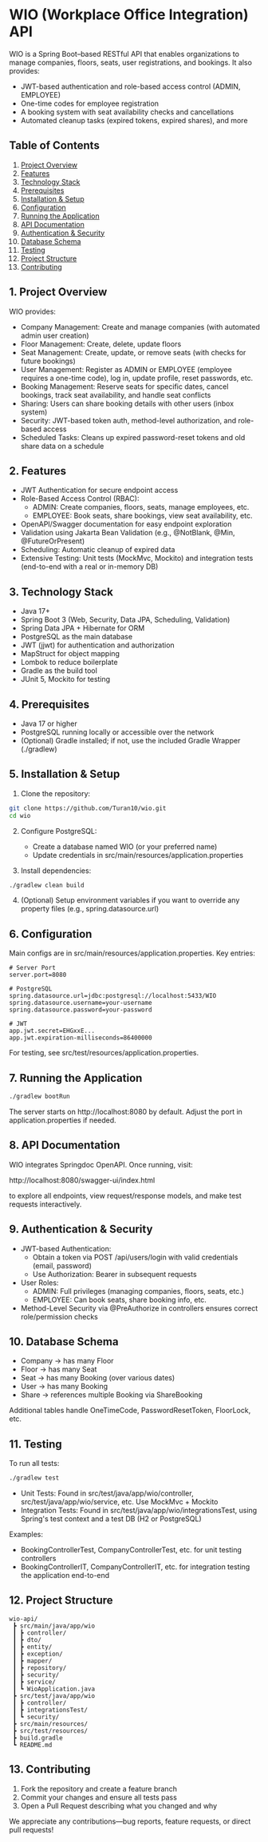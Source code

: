 # WIO (Workplace Office Integration) API

WIO is a Spring Boot–based RESTful API that enables organizations to manage companies, floors, seats, user registrations, and bookings. It also provides:

- JWT-based authentication and role-based access control (ADMIN, EMPLOYEE)
- One-time codes for employee registration
- A booking system with seat availability checks and cancellations
- Automated cleanup tasks (expired tokens, expired shares), and more

## Table of Contents
1. [Project Overview](#1-project-overview)
2. [Features](#2-features)
3. [Technology Stack](#3-technology-stack)
4. [Prerequisites](#4-prerequisites)
5. [Installation & Setup](#5-installation--setup)
6. [Configuration](#6-configuration)
7. [Running the Application](#7-running-the-application)
8. [API Documentation](#8-api-documentation)
9. [Authentication & Security](#9-authentication--security)
10. [Database Schema](#10-database-schema)
11. [Testing](#11-testing)
12. [Project Structure](#12-project-structure)
13. [Contributing](#13-contributing)

## 1. Project Overview

WIO provides:

- Company Management: Create and manage companies (with automated admin user creation)
- Floor Management: Create, delete, update floors
- Seat Management: Create, update, or remove seats (with checks for future bookings)
- User Management: Register as ADMIN or EMPLOYEE (employee requires a one-time code), log in, update profile, reset passwords, etc.
- Booking Management: Reserve seats for specific dates, cancel bookings, track seat availability, and handle seat conflicts
- Sharing: Users can share booking details with other users (inbox system)
- Security: JWT-based token auth, method-level authorization, and role-based access
- Scheduled Tasks: Cleans up expired password-reset tokens and old share data on a schedule

## 2. Features

- JWT Authentication for secure endpoint access
- Role-Based Access Control (RBAC):
    - ADMIN: Create companies, floors, seats, manage employees, etc.
    - EMPLOYEE: Book seats, share bookings, view seat availability, etc.
- OpenAPI/Swagger documentation for easy endpoint exploration
- Validation using Jakarta Bean Validation (e.g., @NotBlank, @Min, @FutureOrPresent)
- Scheduling: Automatic cleanup of expired data
- Extensive Testing: Unit tests (MockMvc, Mockito) and integration tests (end-to-end with a real or in-memory DB)

## 3. Technology Stack

- Java 17+
- Spring Boot 3 (Web, Security, Data JPA, Scheduling, Validation)
- Spring Data JPA + Hibernate for ORM
- PostgreSQL as the main database
- JWT (jjwt) for authentication and authorization
- MapStruct for object mapping
- Lombok to reduce boilerplate
- Gradle as the build tool
- JUnit 5, Mockito for testing

## 4. Prerequisites

- Java 17 or higher
- PostgreSQL running locally or accessible over the network
- (Optional) Gradle installed; if not, use the included Gradle Wrapper (./gradlew)

## 5. Installation & Setup

1. Clone the repository:
```bash
git clone https://github.com/Turan10/wio.git
cd wio
```

2. Configure PostgreSQL:
    - Create a database named WIO (or your preferred name)
    - Update credentials in src/main/resources/application.properties

3. Install dependencies:
```bash
./gradlew clean build
```

4. (Optional) Setup environment variables if you want to override any property files (e.g., spring.datasource.url)

## 6. Configuration

Main configs are in src/main/resources/application.properties. Key entries:

```properties
# Server Port
server.port=8080

# PostgreSQL
spring.datasource.url=jdbc:postgresql://localhost:5433/WIO
spring.datasource.username=your-username
spring.datasource.password=your-password

# JWT
app.jwt.secret=EHGxxE...
app.jwt.expiration-milliseconds=86400000
```

For testing, see src/test/resources/application.properties.

## 7. Running the Application

```bash
./gradlew bootRun
```

The server starts on http://localhost:8080 by default. Adjust the port in application.properties if needed.

## 8. API Documentation

WIO integrates Springdoc OpenAPI. Once running, visit:

http://localhost:8080/swagger-ui/index.html

to explore all endpoints, view request/response models, and make test requests interactively.

## 9. Authentication & Security

- JWT-based Authentication:
    - Obtain a token via POST /api/users/login with valid credentials (email, password)
    - Use Authorization: Bearer <token> in subsequent requests
- User Roles:
    - ADMIN: Full privileges (managing companies, floors, seats, etc.)
    - EMPLOYEE: Can book seats, share booking info, etc.
- Method-Level Security via @PreAuthorize in controllers ensures correct role/permission checks

## 10. Database Schema

- Company → has many Floor
- Floor → has many Seat
- Seat → has many Booking (over various dates)
- User → has many Booking
- Share → references multiple Booking via ShareBooking

Additional tables handle OneTimeCode, PasswordResetToken, FloorLock, etc.

## 11. Testing

To run all tests:

```bash
./gradlew test
```

- Unit Tests: Found in src/test/java/app/wio/controller, src/test/java/app/wio/service, etc. Use MockMvc + Mockito
- Integration Tests: Found in src/test/java/app/wio/integrationsTest, using Spring's test context and a test DB (H2 or PostgreSQL)

Examples:
- BookingControllerTest, CompanyControllerTest, etc. for unit testing controllers
- BookingControllerIT, CompanyControllerIT, etc. for integration testing the application end-to-end

## 12. Project Structure

```
wio-api/
 ┣ src/main/java/app/wio
 ┃ ┣ controller/        
 ┃ ┣ dto/               
 ┃ ┣ entity/            
 ┃ ┣ exception/         
 ┃ ┣ mapper/            
 ┃ ┣ repository/        
 ┃ ┣ security/          
 ┃ ┣ service/           
 ┃ ┗ WioApplication.java
 ┣ src/test/java/app/wio
 ┃ ┣ controller/        
 ┃ ┣ integrationsTest/  
 ┃ ┗ security/          
 ┣ src/main/resources/  
 ┣ src/test/resources/
 ┣ build.gradle
 ┗ README.md
```

## 13. Contributing

1. Fork the repository and create a feature branch
2. Commit your changes and ensure all tests pass
3. Open a Pull Request describing what you changed and why

We appreciate any contributions—bug reports, feature requests, or direct pull requests!

